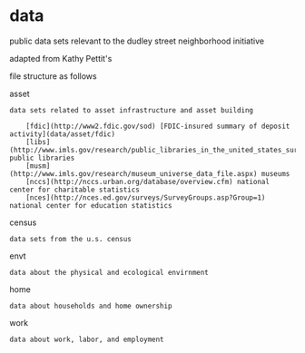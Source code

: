 # data
public data sets relevant to the dudley street neighborhood initiative

adapted from Kathy Pettit's 

file structure as follows

asset

	data sets related to asset infrastructure and asset building
		
		[fdic](http://www2.fdic.gov/sod) [FDIC-insured summary of deposit activity](data/asset/fdic)
		[libs](http://www.imls.gov/research/public_libraries_in_the_united_states_survey.aspx) public libraries
		[musm](http://www.imls.gov/research/museum_universe_data_file.aspx) museums
		[nccs](http://nccs.urban.org/database/overview.cfm) national center for charitable statistics
		[nces](http://nces.ed.gov/surveys/SurveyGroups.asp?Group=1) national center for education statistics

census
	
	data sets from the u.s. census

envt
	
	data about the physical and ecological envirnment

home 

	data about households and home ownership

work
	
	data about work, labor, and employment
